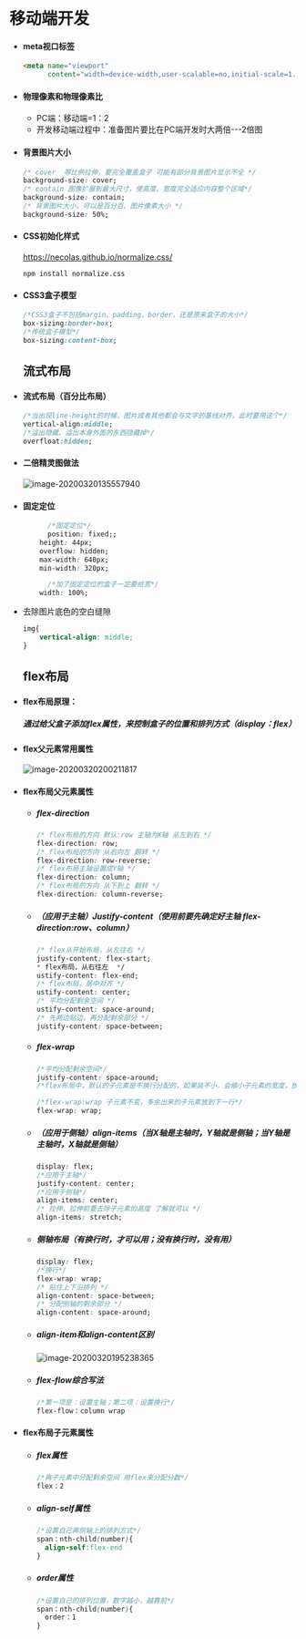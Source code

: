 # 							移动端开发

[^代码块]: 上面为注释，下面为代码

- #### meta视口标签

  ```html
  <meta name="viewport" 
        content="width=device-width,user-scalable=no,initial-scale=1.0,maximum-scale=1.0,minimum-scale=1.0" />
  ```

- #### 物理像素和物理像素比

  - PC端：移动端=1：2
  - 开发移动端过程中：准备图片要比在PC端开发时大两倍---2倍图

- #### 背景图片大小

  ```css
  /* cover  等比例拉伸，要完全覆盖盒子 可能有部分背景图片显示不全 */
  background-size: cover;
  /* contain 图像扩展到最大尺寸，使高度、宽度完全适应内容整个区域*/
  background-size: contain;
  /* 背景图片大小，可以是百分百、图片像素大小 */
  background-size: 50%;
  ```

- #### CSS初始化样式

  https://necolas.github.io/normalize.css/

  ```npm
  npm install normalize.css
  ```

- #### CSS3盒子模型

  ```css
  /*CSS3盒子不包括margin、padding、border，还是原来盒子的大小*/
  box-sizing:border-box;
  /*传统盒子模型*/
  box-sizing:content-box;
  ```

  ## 								流式布局

- #### 流式布局（百分比布局）

  ```css
  /*当出现line-height的时候，图片或者其他都会与文字的基线对齐，此时要用这个*/
  vertical-align:middle;
  /*溢出隐藏、溢出本身外面的东西隐藏掉*/
  overfloat:hidden;
  ```

- #### 二倍精灵图做法

  ![image-20200320135557940](/Users/houjinshuang/Desktop/HTML-CSS3/移动端开发/移动端开发.assets/image-20200320135557940.png)

- #### 固定定位

  ```css
  		/*固定定位*/
  		position: fixed;;
      height: 44px;
      overflow: hidden;
      max-width: 640px;
      min-width: 320px;
  
  		/*加了固定定位的盒子一定要给宽*/
      width: 100%;
  ```

- 去除图片底色的空白缝隙

  ```css
  img{
      vertical-align: middle;
  }
  ```

  ## 								flex布局

- #### flex布局原理：

  ##### 通过给父盒子添加flex属性，来控制盒子的位置和排列方式（display：flex）

- #### flex父元素常用属性

  ![image-20200320200211817](/Users/houjinshuang/Desktop/HTML-CSS3/移动端开发/移动端开发.assets/image-20200320200211817.png)

- #### flex布局父元素属性

  - ##### flex-direction

    ```css
    /* flex布局的方向 默认:row 主轴为X轴 从左到右 */
    flex-direction: row;
    /* flex布局的方向 从右向左 翻转 */
    flex-direction: row-reverse;
    /* flex布局主轴设置成Y轴 */
    flex-direction: column;
    /* flex布局的方向 从下到上 翻转 */
    flex-direction: column-reverse;
    ```

  - ##### （应用于主轴）Justify-content（使用前要先确定好主轴 flex-direction:row、column）

    ```css
    /* flex从开始布局，从左往右 */
    justify-content: flex-start;
    * flex布局，从右往左  */
    ustify-content: flex-end;
    /* flex布局，居中对齐 */
    ustify-content: center;
    /* 平均分配剩余空间 */
    ustify-content: space-around;
    /* 先两边贴边，再分配剩余部分 */
    justify-content: space-between;
    ```

  - ##### flex-wrap

    ```css
    /*平均分配剩余空间*/
    justify-content: space-around;
    /*flex布局中，默认的子元素是不换行分配的，如果装不小，会缩小子元素的宽度，放到父元素中*/
    
    /*flex-wrap:wrap 子元素不变，多余出来的子元素放到下一行*/
    flex-wrap: wrap;
    ```

  - ##### （应用于侧轴）align-items（当X轴是主轴时，Y轴就是侧轴；当Y轴是主轴时，X轴就是侧轴）

    ```css
    display: flex;
    /*应用于主轴*/
    justify-content: center;
    /*应用于侧轴*/
    align-items: center;
    /* 拉伸，拉伸前要去除子元素的高度 了解就可以 */
    align-items: stretch;
    ```

  - ##### 侧轴布局（有换行时，才可以用；没有换行时，没有用）

    ```css
    display: flex;
    /*换行*/
    flex-wrap: wrap;
    /* 贴住上下沿排列 */
    align-content: space-between; 
    /* 分配侧轴的剩余部分 */
    align-content: space-around;
    ```

  - ##### align-item和align-content区别

    ![image-20200320195238365](/Users/houjinshuang/Desktop/HTML-CSS3/移动端开发/移动端开发.assets/image-20200320195238365.png)

  - ##### flex-flow综合写法

    ```css
    /*第一项是：设置主轴；第二项：设置换行*/
    flex-flow：column wrap
    ```

- #### flex布局子元素属性

  - ##### flex属性

    ```css
    /*再子元素中分配剩余空间 用flex来分配分数*/
    flex：2
    ```

  - ##### align-self属性

    ```css
    /*设置自己再侧轴上的排列方式*/
    span：nth-child(number){
      align-self:flex-end
    }
    ```

  - ##### order属性

    ```css
    /*设置自己的排列位置，数字越小，越靠前*/
    span：nth-child(number){
      order：1
    }
    ```

    